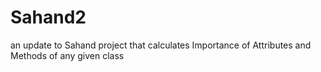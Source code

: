 # Sahand2
an update to Sahand project that calculates Importance of Attributes and Methods of any given class
